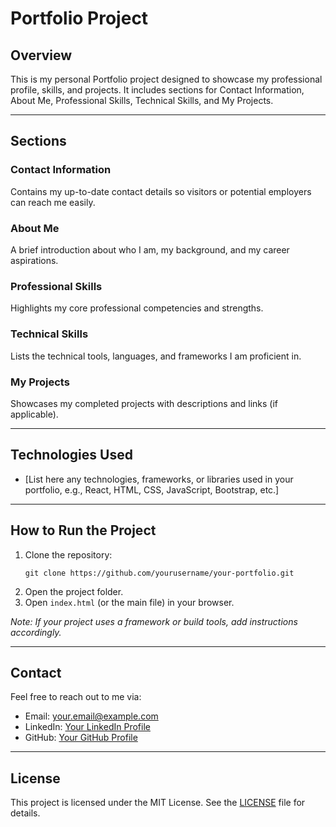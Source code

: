 
# Portfolio Project

## Overview
This is my personal Portfolio project designed to showcase my professional profile, skills, and projects. It includes sections for Contact Information, About Me, Professional Skills, Technical Skills, and My Projects.

---

## Sections

### Contact Information
Contains my up-to-date contact details so visitors or potential employers can reach me easily.

### About Me
A brief introduction about who I am, my background, and my career aspirations.

### Professional Skills
Highlights my core professional competencies and strengths.

### Technical Skills
Lists the technical tools, languages, and frameworks I am proficient in.

### My Projects
Showcases my completed projects with descriptions and links (if applicable).

---

## Technologies Used
- [List here any technologies, frameworks, or libraries used in your portfolio, e.g., React, HTML, CSS, JavaScript, Bootstrap, etc.]

---

## How to Run the Project
1. Clone the repository:
   ```
   git clone https://github.com/yourusername/your-portfolio.git
   ```
2. Open the project folder.
3. Open `index.html` (or the main file) in your browser.

*Note: If your project uses a framework or build tools, add instructions accordingly.*

---

## Contact
Feel free to reach out to me via:
- Email: your.email@example.com
- LinkedIn: [Your LinkedIn Profile](https://linkedin.com/in/yourprofile)
- GitHub: [Your GitHub Profile](https://github.com/yourusername)

---

## License
This project is licensed under the MIT License. See the [LICENSE](LICENSE) file for details.
